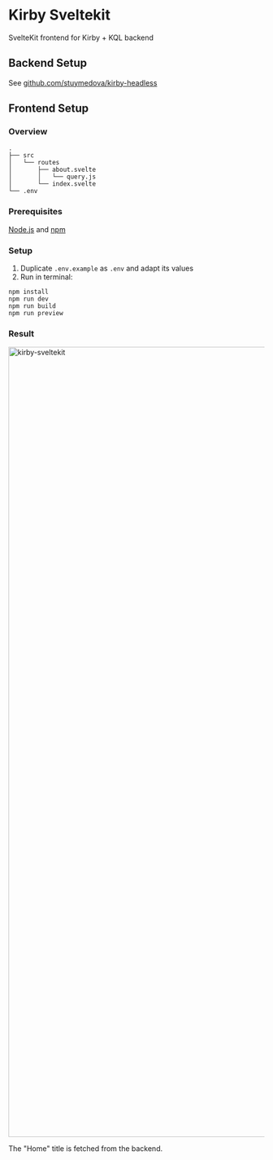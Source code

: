 # Kirby Sveltekit

SvelteKit frontend for Kirby + KQL backend

## Backend Setup

See [github.com/stuymedova/kirby-headless](https://github.com/stuymedova/kirby-headless)

## Frontend Setup

### Overview

```
.
├── src
│   └── routes
│       ├── about.svelte
│       │   └── query.js
│       └── index.svelte
└── .env      
```

### Prerequisites

[Node.js](https://nodejs.org/) and [npm](https://www.npmjs.com/)

### Setup

1. Duplicate `.env.example` as `.env` and adapt its values
2. Run in terminal:
```shell
npm install
npm run dev
npm run build
npm run preview
```

### Result

<img width="1552" alt="kirby-sveltekit" src="https://user-images.githubusercontent.com/53351370/121819483-fbb3f380-cc95-11eb-8b0c-d36db40ef13f.png">

The "Home" title is fetched from the backend.
